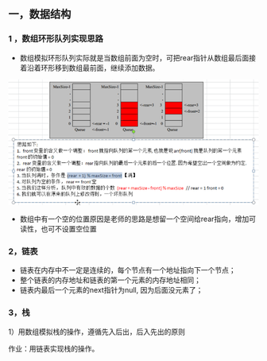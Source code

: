 ## 一，数据结构

### 1 ，数组环形队列实现思路

- 数组模拟环形队列实际就是当数组前面为空时，可把rear指针从数组最后面接着沿着环形移到数组最前面，继续添加数据。

![image-20211222212819781](note_images/image-20211222212819781.png)

- 数组中有一个空的位置原因是老师的思路是想留一个空间给rear指向，增加可读性，也可不设置空位置

### 2，链表

- 链表在内存中不一定是连续的，每个节点有一个地址指向下一个节点；
- 整个链表的内存地址和链表的第一个元素的内存地址相同；
- 链表内最后一个元素的next指针为null, 因为后面没元素了；

### 3，栈

1）用数组模拟栈的操作，遵循先入后出，后入先出的原则

作业：用链表实现栈的操作。

